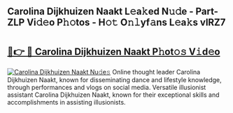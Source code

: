 ## Carolina Dijkhuizen Naakt L𝚎a𝚔ed N𝚞𝚍e - Part-ZLP Vi𝚍𝚎o P𝚑𝚘tos - H𝚘𝚝 O𝚗𝚕yf𝚊ns L𝚎a𝚔s vlRZ7

# <h2><a href="http://kf8dvw.oniu.top/?m=Carolina+Dijkhuizen+Naakt">🔗👉 🔴 Carolina Dijkhuizen Naakt P𝚑ot𝚘𝚜 V𝚒d𝚎o</a></h2>

[![Carolina Dijkhuizen Naakt Nu𝚍e𝚜](https://i.imgur.com/0qMVB7G.gif)](http://kf8dvw.oniu.top/?m=Carolina+Dijkhuizen+Naakt)
Online thought leader Carolina Dijkhuizen Naakt, known for disseminating dance and lifestyle knowledge, through performances and vlogs on social media. Versatile illusionist assistant Carolina Dijkhuizen Naakt, known for their exceptional skills and accomplishments in assisting illusionists.  
